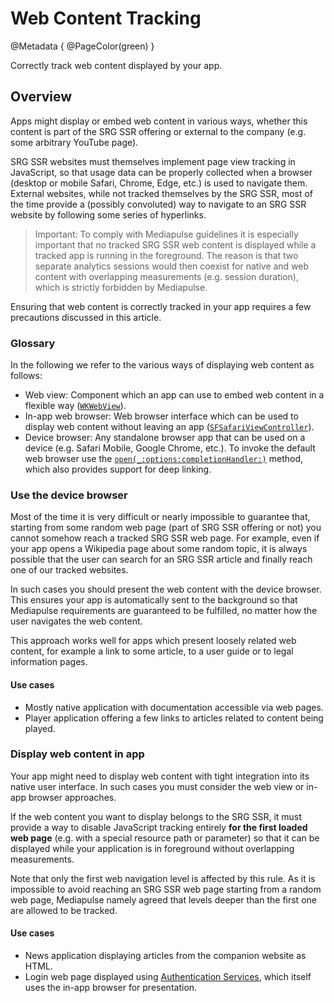 # Web Content Tracking

@Metadata {
    @PageColor(green)
}

Correctly track web content displayed by your app.

## Overview

Apps might display or embed web content in various ways, whether this content is part of the SRG SSR offering or external to the company (e.g. some arbitrary YouTube page).

SRG SSR websites must themselves implement page view tracking in JavaScript, so that usage data can be properly collected when a browser (desktop or mobile Safari, Chrome, Edge, etc.) is used to navigate them. External websites, while not tracked themselves by the SRG SSR, most of the time provide a (possibly convoluted) way to navigate to an SRG SSR website by following some series of hyperlinks.

> Important: To comply with Mediapulse guidelines it is especially important that no tracked SRG SSR web content is displayed while a tracked app is running in the foreground. The reason is that two separate analytics sessions would then coexist for native and web content with overlapping measurements (e.g. session duration), which is strictly forbidden by Mediapulse.

Ensuring that web content is correctly tracked in your app requires a few precautions discussed in this article.

### Glossary

In the following we refer to the various ways of displaying web content as follows:

- Web view: Component which an app can use to embed web content in a flexible way ([`WKWebView`](https://developer.apple.com/documentation/webkit/wkwebview)).
- In-app web browser: Web browser interface which can be used to display web content without leaving an app ([`SFSafariViewController`](https://developer.apple.com/documentation/safariservices/sfsafariviewcontroller)).
- Device browser: Any standalone browser app that can be used on a device (e.g. Safari Mobile, Google Chrome, etc.). To invoke the default web browser use the [`open(_:options:completionHandler:)`](https://developer.apple.com/documentation/uikit/uiapplication/1648685-open) method, which also provides support for deep linking.

### Use the device browser

Most of the time it is very difficult or nearly impossible to guarantee that, starting from some random web page (part of SRG SSR offering or not) you cannot somehow reach a tracked SRG SSR web page. For example, even if your app opens a Wikipedia page about some random topic, it is always possible that the user can search for an SRG SSR article and finally reach one of our tracked websites.

In such cases you should present the web content with the device browser. This ensures your app is automatically sent to the background so that Mediapulse requirements are guaranteed to be fulfilled, no matter how the user navigates the web content.

This approach works well for apps which present loosely related web content, for example a link to some article, to a user guide or to legal information pages.

#### Use cases

- Mostly native application with documentation accessible via web pages.
- Player application offering a few links to articles related to content being played.

### Display web content in app

Your app might need to display web content with tight integration into its native user interface. In such cases you must consider the web view or in-app browser approaches.

If the web content you want to display belongs to the SRG SSR, it must provide a way to disable JavaScript tracking entirely **for the first loaded web page** (e.g. with a special resource path or parameter) so that it can be displayed while your application is in foreground without overlapping measurements.

Note that only the first web navigation level is affected by this rule. As it is impossible to avoid reaching an SRG SSR web page starting from a random web page, Mediapulse namely agreed that levels deeper than the first one are allowed to be tracked.

#### Use cases

- News application displaying articles from the companion website as HTML.
- Login web page displayed using [Authentication Services](https://developer.apple.com/documentation/authenticationservices), which itself uses the in-app browser for presentation.
